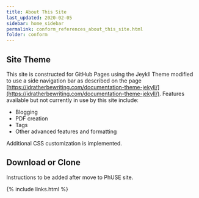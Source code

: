 ```yaml
---
title: About This Site
last_updated: 2020-02-05
sidebar: home_sidebar
permalink: conform_references_about_this_site.html
folder: conform
---
```



## Site Theme
This site is constructed for GitHub Pages using the Jeykll Theme modified to use a
side navigation bar as described on the page [https://idratherbewriting.com/documentation-theme-jekyll/](https://idratherbewriting.com/documentation-theme-jekyll/). Features available but not currently in use by this site include:

* Blogging
* PDF creation
* Tags
* Other advanced features and formatting

 Additional CSS customization is implemented.

## Download or Clone
<font class='toBeAdded'>Instructions to be added after move to PhUSE site.</font>




{% include links.html %}
